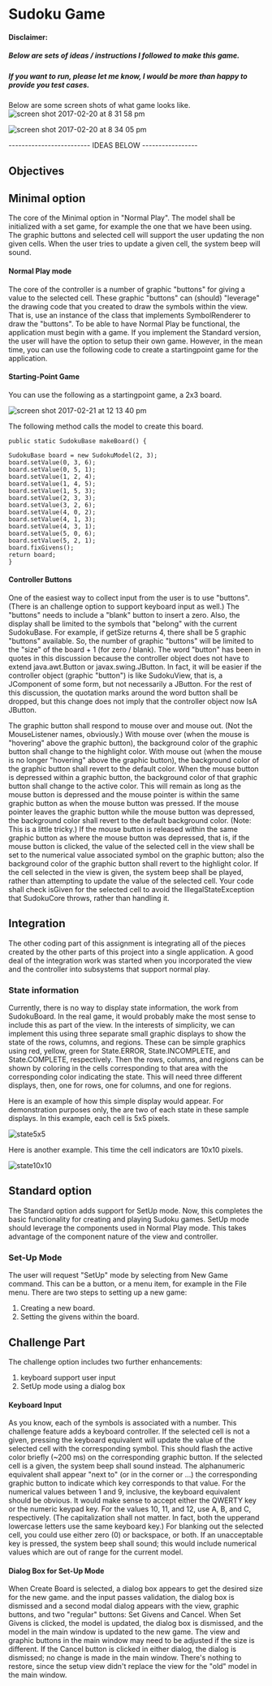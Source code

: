 # Sudoku Game

#### Disclaimer: 
##### Below are sets of ideas / instructions I followed to make this game. 
##### If you want to run, please let me know, I would be more than happy to provide you test cases.

Below are some screen shots of what game looks like.
![screen shot 2017-02-20 at 8 31 58 pm](https://cloud.githubusercontent.com/assets/11382116/23183420/cc188570-f830-11e6-9b89-d476666de557.png)

![screen shot 2017-02-20 at 8 34 05 pm](https://cloud.githubusercontent.com/assets/11382116/23183421/cc2c7166-f830-11e6-96f2-8f998e482542.png)


------------------------- IDEAS BELOW -----------------
## Objectives 

## Minimal option
The core of the Minimal option in "Normal Play". The model shall be initialized with a set game, for
example the one that we have been using. The graphic buttons and selected cell will support the user
updating the non given cells. When the user tries to update a given cell, the system beep will sound.

#### Normal Play mode
  The core of the controller is a number of graphic "buttons" for giving a value to the selected cell. These
  graphic "buttons" can (should) "leverage" the drawing code that you created to draw the symbols within the
  view. That is, use an instance of the class that implements SymbolRenderer to draw the "buttons".
  To be able to have Normal Play be functional, the application must begin with a game. If you implement the
  Standard version, the user will have the option to setup
  their own game. However, in the mean time, you can
  use the following code to create a startingpoint
  game for the application.
  
#### Starting-Point Game
  You can use the following as a startingpoint
  game, a 2x3 board.
  
  ![screen shot 2017-02-21 at 12 13 40 pm](https://cloud.githubusercontent.com/assets/11382116/23183136/e0ec7fd4-f82f-11e6-9378-7392271eb2c8.png)

  
  The following method calls the model to create this board.
  
    public static SudokuBase makeBoard() {
  
    SudokuBase board = new SudokuModel(2, 3);
    board.setValue(0, 3, 6);
    board.setValue(0, 5, 1);
    board.setValue(1, 2, 4);
    board.setValue(1, 4, 5);
    board.setValue(1, 5, 3);
    board.setValue(2, 3, 3);
    board.setValue(3, 2, 6);
    board.setValue(4, 0, 2);
    board.setValue(4, 1, 3);
    board.setValue(4, 3, 1);
    board.setValue(5, 0, 6);
    board.setValue(5, 2, 1);
    board.fixGivens();
    return board;
    }
    
#### Controller Buttons
One of the easiest way to collect input from the user is to use "buttons". (There is an challenge option to
support keyboard input as well.) The "buttons" needs to include a "blank" button to insert a zero. Also, the
display shall be limited to the symbols that "belong" with the current SudokuBase. For example, if getSize
returns 4, there shall be 5 graphic "buttons" available. So, the number of graphic "buttons" will be limited to
the "size" of the board + 1 (for zero / blank).
The word "button" has been in quotes in this discussion because the controller object does not have to extend
java.awt.Button or javax.swing.JButton. In fact, it will be easier if the controller object (graphic "button") is
like SudokuView, that is, a JComponent of some form, but not necessarily a JButton. For the rest of this
discussion, the quotation marks around the word button shall be dropped, but this change does not imply that
the controller object now IsA
JButton.

The graphic button shall respond to mouse over and mouse out. (Not the MouseListener names, obviously.)
With mouse over (when the mouse is "hovering" above the graphic button), the background color of the
graphic button shall change to the highlight color. With mouse out (when the mouse is no longer "hovering"
above the graphic button), the background color of the graphic button shall revert to the default color. When
the mouse button is depressed within a graphic button, the background color of that graphic button shall
change to the active color. This will remain as long as the mouse button is depressed and the mouse pointer is
within the same graphic button as when the mouse button was pressed. If the mouse pointer leaves the
graphic button while the mouse button was depressed, the background color shall revert to the default
background color. (Note: This is a little tricky.) If the mouse button is released within the same graphic
button as where the mouse button was depressed, that is, if the mouse button is clicked, the value of the
selected cell in the view shall be set to the numerical value associated symbol on the graphic button; also the
background color of the graphic button shall revert to the highlight color. If the cell selected in the view is
given, the system beep shall be played, rather than attempting to update the value of the selected cell. Your
code shall check isGiven for the selected cell to avoid the IllegalStateException that SudokuCore throws,
rather than handling it.

## Integration
The other coding part of this assignment is integrating all of the pieces created by the other parts of this
project into a single application. A good deal of the integration work was started when you incorporated the
view and the controller into subsystems that support normal play.
### State information
Currently, there is no way to display state information, the work from SudokuBoard. In the real game, it
would probably make the most sense to include this as part of the view. In the interests of simplicity, we can
implement this using three separate small graphic displays to show the state of the rows, columns, and
regions. These can be simple graphics using red, yellow, green for State.ERROR, State.INCOMPLETE, and
State.COMPLETE, respectively. Then the rows, columns, and regions can be shown by coloring in the cells
corresponding to that area with the corresponding color indicating the state. This will need three different
displays, then, one for rows, one for columns, and one for regions.

Here is an example of how this simple display would appear. For demonstration purposes only, the are two of
each state in these sample displays. In this example, each cell is 5x5 pixels.

![state5x5](https://cloud.githubusercontent.com/assets/11382116/23183558/57784cea-f831-11e6-9ab1-2c7d0360d214.png)

Here is another example. This time the cell indicators are 10x10 pixels.

![state10x10](https://cloud.githubusercontent.com/assets/11382116/23183561/5796fe6a-f831-11e6-8caf-237f2639e1a5.png)

## Standard option
The Standard option adds support for SetUp
mode. Now, this completes the basic functionality for creating
and playing Sudoku games.
SetUp mode should leverage the components used in Normal Play mode. This takes advantage of the
component nature of the view and controller.
### Set-Up Mode
The user will request "SetUp"
mode by selecting from New Game command. This can be a button, or a
menu item, for example in the File menu.
There are two steps to setting up a new game:
1. Creating a new board.
2. Setting the givens within the board.


## Challenge Part
The challenge option includes two further enhancements:
1. keyboard support user input
2. SetUp mode using a dialog box
#### Keyboard Input
As you know, each of the symbols is associated with a number. This challenge feature adds a keyboard
controller. If the selected cell is not a given, pressing the keyboard equivalent will update the value of the
selected cell with the corresponding symbol. This should flash the active color briefly (~200 ms) on the
corresponding graphic button. If the selected cell is a given, the system beep shall sound instead. The alphanumeric
equivalent shall appear "next to" (or in the corner or …) the corresponding graphic button to
indicate which key corresponds to that value.
For the numerical values between 1 and 9, inclusive, the keyboard equivalent should be obvious. It would
make sense to accept either the QWERTY key or the numeric keypad key. For the values 10, 11, and 12, use
A, B, and C, respectively. (The capitalization shall not matter. In fact, both the upperand
lowercase
letters
use the same keyboard key.) For blanking out the selected cell, you could use either zero (0) or backspace, or
both. If an unacceptable key is pressed, the system beep shall sound; this would include numerical values
which are out of range for the current model.

#### Dialog Box for Set-Up Mode
When Create Board is selected, a dialog box appears to get the desired size for the new game. and the input
passes validation, the dialog box is dismissed and a second modal dialog appears with the view, graphic
buttons, and two "regular" buttons: Set Givens and Cancel. When Set Givens is clicked, the model is
updated, the dialog box is dismissed, and the model in the main window is updated to the new game. The
view and graphic buttons in the main window may need to be adjusted if the size is different. If the Cancel
button is clicked in either dialog, the dialog is dismissed; no change is made in the main window. There's
nothing to restore, since the setup
view didn't replace the view for the "old" model in the main window.
